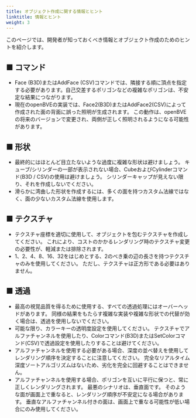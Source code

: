 ```yaml
---
title: オブジェクト作成に関する情報とヒント
linktitle: 情報とヒント
weight: 3
---
```


このページでは、開発者が知っておくべき情報とオブジェクト作成のためのヒントを紹介します。

## ■ コマンド

- Face (B3D)またはAddFace (CSV)コマンドでは、隣接する順に頂点を指定する必要があります。自己交差するポリゴンなどの複雑なポリゴンは、不安定な結果につながります。
- 現在のopenBVEの実装では、Face2(B3D)またはAddFace2(CSV)によって作成された面の背面に誤った照明が生成されます。 この動作は、openBVEの将来のバージョンで変更され、両側が正しく照明されるようになる可能性があります。

## ■ 形状

- 最終的にはほとんど目立たないような過度に複雑な形状は避けましょう。 キューブ/シリンダーの一部が表示されない場合、CubeおよびCylinderコマンド(B3D / CSV)の使用は避けましょう。 シリンダーキャップが見えない限り、それを作成しないでください。
- 滑らかに湾曲した形状を作成するには、多くの面を持つカスタム法線ではなく、面の少ないカスタム法線を使用します。

## ■ テクスチャ

- テクスチャ座標を適切に使用して、オブジェクトを包むテクスチャを作成してください。 これにより、コストのかかるレンダリング時のテクスチャ変更の必要性が、軽減または排除されます。
- 1、2、4、8、16、32をはじめとする、2のべき乗の辺の長さを持つテクスチャのみを使用してください。 ただし、テクスチャは正方形である必要はありません。

## ■ 透過

- 最高の視覚品質を得るために使用する、すべての透過処理にはオーバーヘッドがあります。 同様の結果をもたらす複雑な実装や複雑な形状での代替が効く場合は、透過を使用しないでください。
- 可能な限り、カラーキーの透明度設定を使用してください。 テクスチャでアルファチャンネルを使用したり、Colorコマンド(B3D)またはSetColorコマンド(CSV)で透過設定を使用したりすることは避けてください。
- アルファチャンネルを使用する必要がある場合、深度の並べ替えを使用してレンダリング順序を決定することに注意してください。 完全なリアルタイム深度ソートアルゴリズムはないため、劣化を完全に回避することはできません。
- アルファチャンネルを使用する場合、ポリゴンを互いに平行に保つと、常に正しくレンダリングされます。 最悪のシナリオは、垂直面です。 そのような面が画面上で重なると、レンダリング順序が不安定になる場合があります。 垂直なアルファチャンネル付きの面は、画面上で重なる可能性が低い場合にのみ使用してください。